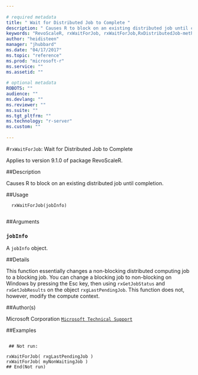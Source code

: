 ```yaml
--- 
 
# required metadata 
title: " Wait for Distributed Job to Complete " 
description: " Causes R to block on an existing distributed job until completion. " 
keywords: "RevoScaleR, rxWaitForJob, rxWaitForJob,RxDistributedJob-method, rxWaitForJob,RxDistributedSqlServerJob-method, rxWaitForJob,RxDistributedTeradataJob-method, rxWaitForJob,RxDistributedHadoopMRJob-method, rxWaitForJob,ANY-method, IO" 
author: "heidisteen" 
manager: "jhubbard" 
ms.date: "04/17/2017" 
ms.topic: "reference" 
ms.prod: "microsoft-r" 
ms.service: "" 
ms.assetid: "" 
 
# optional metadata 
ROBOTS: "" 
audience: "" 
ms.devlang: "" 
ms.reviewer: "" 
ms.suite: "" 
ms.tgt_pltfrm: "" 
ms.technology: "r-server" 
ms.custom: "" 
 
--- 
```

 
 
 
 
 
 
 
 #`rxWaitForJob`:  Wait for Distributed Job to Complete 

 Applies to version 9.1.0 of package RevoScaleR.
 
 ##Description
 
Causes R to block on an existing distributed job until completion.
 
 
 
 ##Usage

```   
  rxWaitForJob(jobInfo)
 
```
 
 
 ##Arguments

   
  
 ### `jobInfo`
 A `jobInfo` object. 
  
 
 
 
 ##Details
 
This function essentially changes a non-blocking distributed computing job to 
a blocking job. You can change a blocking job to non-blocking on Windows by
pressing the Esc key, then using `rxGetJobStatus` and `rxGetJobResults`
on the object `rxgLastPendingJob`. This function does not, however, modify
the compute context.
 
 
 ##Author(s)
 
Microsoft Corporation [`Microsoft Technical Support`](https://go.microsoft.com/fwlink/?LinkID=698556&clcid=0x409)

 
 
 ##Examples

 ```
   
  ## Not run:
 
rxWaitForJob( rxgLastPendingJob )
rxWaitForJob( myNonWaitingJob )
 ## End(Not run) 
  
 
```
 
 
